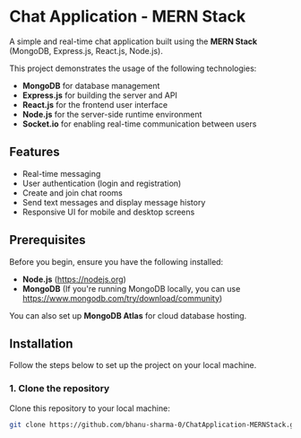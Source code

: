 # Chat Application - MERN Stack

A simple and real-time chat application built using the **MERN Stack** (MongoDB, Express.js, React.js, Node.js).

This project demonstrates the usage of the following technologies:
- **MongoDB** for database management
- **Express.js** for building the server and API
- **React.js** for the frontend user interface
- **Node.js** for the server-side runtime environment
- **Socket.io** for enabling real-time communication between users

## Features

- Real-time messaging
- User authentication (login and registration)
- Create and join chat rooms
- Send text messages and display message history
- Responsive UI for mobile and desktop screens

## Prerequisites

Before you begin, ensure you have the following installed:

- **Node.js** (https://nodejs.org)
- **MongoDB** (If you're running MongoDB locally, you can use https://www.mongodb.com/try/download/community)

You can also set up **MongoDB Atlas** for cloud database hosting.

## Installation

Follow the steps below to set up the project on your local machine.

### 1. Clone the repository

Clone this repository to your local machine:

```bash
git clone https://github.com/bhanu-sharma-0/ChatApplication-MERNStack.git
